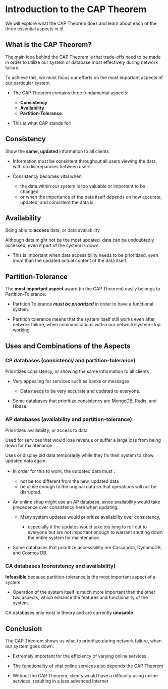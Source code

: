 # Introduction to the CAP Theorem    
We will explore what the CAP Theorem does and learn about each of the three essential aspects in it!  
## What is the CAP Theorem?
The main idea behind the CAP Theorem is that trade-offs need to be made in order to utilize our system or database most effectively during network failure.  

To achieve this, we must focus our efforts on the most important aspects of our particular system.   
-  The CAP Theorem contains three fundamental aspects:
  
    -    **Consistency**    
    -    **Availability**    
    -    **Partition-Tolerance**.
    
-  This is what CAP stands for!
## Consistency
Show the **same, updated** information to all clients     
-  Information must be consistent throughout all users viewing the data, with *no* discrepancies between users.       
-  Consistency becomes vital when:
  
     -   the data within our system is too valuable or important to be changed
     -   or when the importance of the data itself depends on how accurate, updated, and consistent the data is.      

## Availability
Being able to **access** data, or data availability    

Although data might not be the most updated, data can be undoubtedly accessed, even if part of the system is down.   

-  This is important when data accessibility needs to be prioritized, *even more* than the updated actual content of the data itself.  

## Partition-Tolerance  
The **most important aspect** award (in the CAP Theorem) easily belongs to Partition-Tolerance.    

-  Partition Tolerance ***must be prioritized*** in order to have a functional system.  

-  Partition tolerance means that the system itself still works even after network failure, when communications within our network/system stop working.
## Uses and Combinations of the Aspects  

### CP databases (consistency and partition-tolerance)  
Prioritizes consistency, or showing the same information to all clients  
-  Very appealing for services such as banks or messages

    -  Data needs to be very accurate and updated to everyone.
-  Some databases that prioritize consistency are MongoDB, Redis, and Hbase.  

### AP databases (availability and partition-tolerance)    
Prioritizes availability, or access to data  

Used for services that would lose revenue or suffer a large loss from being down for maintenance  

Uses or display old data temporarily while they fix their system to show updated data again.

 -  In order for this to work, the outdated data must：

     -   not be too different from the new, updated data  
     -   be close enough to the original data so that operations will not be disrupted.

-  An online shop might use an AP database, since availability would take precedence over consistency here when updating.  
    -  Many system updates would prioritize availability over consistency,

        -   especially if the updates would take too long to roll out to everyone but are not important enough to warrant shutting down the entire system for maintenance.

-  Some databases that prioritize accessibility are Cassandra, DynamoDB, and Cosmos DB.
### CA databases (consistency and availability)  

**Infeasible** because partition-tolerance is the most important aspect of a system  

-  Operation of the system itself is much more important than the other two aspects, which enhance the features and functionality of the system.

CA databases only exist in theory and are currently **unusable**
##  Conclusion
The CAP Theorem shows us what to prioritize during network failure, when our system goes down.  

-  Extremely important for the efficiency of varying online services

-  The functionality of vital online services also depends the CAP Theorem

-  Without the CAP Theorem, clients would have a difficulty using online services, resulting in a less advanced Internet

